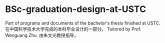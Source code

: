 # BSc-graduation-design-at-USTC
Part of programs and documents of the bachelor's thesis finished at USTC.
在中国科学技术大学完成的本科毕业设计的一部分。
Tuitored by Prof. Wenguang Zhu.
由朱文光教授指导。
